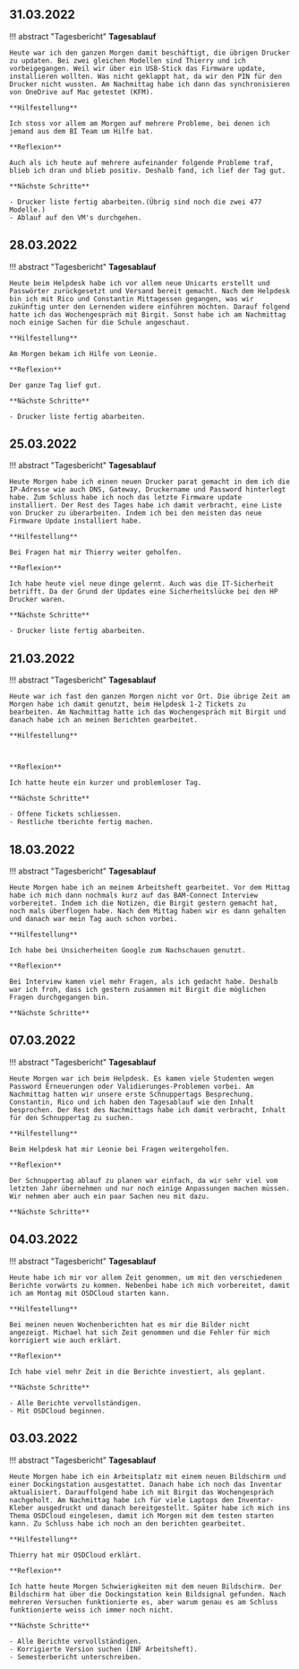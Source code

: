 ## **31.03.2022**

!!! abstract "Tagesbericht"
    **Tagesablauf**

    Heute war ich den ganzen Morgen damit beschäftigt, die übrigen Drucker zu updaten. Bei zwei gleichen Modellen sind Thierry und ich vorbeigegangen. Weil wir über ein USB-Stick das Firmware update, installieren wollten. Was nicht geklappt hat, da wir den PIN für den Drucker nicht wussten. Am Nachmittag habe ich dann das synchronisieren von OneDrive auf Mac getestet (KFM).

    **Hilfestellung**

    Ich stoss vor allem am Morgen auf mehrere Probleme, bei denen ich jemand aus dem BI Team um Hilfe bat.

    **Reflexion**

    Auch als ich heute auf mehrere aufeinander folgende Probleme traf, blieb ich dran und blieb positiv. Deshalb fand, ich lief der Tag gut.

    **Nächste Schritte**

    - Drucker liste fertig abarbeiten.(Übrig sind noch die zwei 477 Modelle.)
    - Ablauf auf den VM's durchgehen.

## **28.03.2022**

!!! abstract "Tagesbericht"
    **Tagesablauf**

    Heute beim Helpdesk habe ich vor allem neue Unicarts erstellt und Passwörter zurückgesetzt und Versand bereit gemacht. Nach dem Helpdesk bin ich mit Rico und Constantin Mittagessen gegangen, was wir zukünftig unter den Lernenden widere einführen möchten. Darauf folgend hatte ich das Wochengespräch mit Birgit. Sonst habe ich am Nachmittag noch einige Sachen für die Schule angeschaut.

    **Hilfestellung**

    Am Morgen bekam ich Hilfe von Leonie.

    **Reflexion**

    Der ganze Tag lief gut.

    **Nächste Schritte**

    - Drucker liste fertig abarbeiten.

## **25.03.2022**

!!! abstract "Tagesbericht"
    **Tagesablauf**

    Heute Morgen habe ich einen neuen Drucker parat gemacht in dem ich die IP-Adresse wie auch DNS, Gateway, Druckername und Password hinterlegt habe. Zum Schluss habe ich noch das letzte Firmware update installiert. Der Rest des Tages habe ich damit verbracht, eine Liste von Drucker zu überarbeiten. Indem ich bei den meisten das neue Firmware Update installiert habe.

    **Hilfestellung**

    Bei Fragen hat mir Thierry weiter geholfen.

    **Reflexion**

    Ich habe heute viel neue dinge gelernt. Auch was die IT-Sicherheit betrifft. Da der Grund der Updates eine Sicherheitslücke bei den HP Drucker waren.

    **Nächste Schritte**

    - Drucker liste fertig abarbeiten.


## **21.03.2022**

!!! abstract "Tagesbericht"
    **Tagesablauf**

    Heute war ich fast den ganzen Morgen nicht vor Ort. Die übrige Zeit am Morgen habe ich damit genutzt, beim Helpdesk 1-2 Tickets zu bearbeiten. Am Nachmittag hatte ich das Wochengespräch mit Birgit und danach habe ich an meinen Berichten gearbeitet.

    **Hilfestellung**



    **Reflexion**

    Ich hatte heute ein kurzer und problemloser Tag.

    **Nächste Schritte**

    - Offene Tickets schliessen.
    - Restliche tberichte fertig machen.

## **18.03.2022**

!!! abstract "Tagesbericht"
    **Tagesablauf**

    Heute Morgen habe ich an meinem Arbeitsheft gearbeitet. Vor dem Mittag habe ich mich dann nochmals kurz auf das BAM-Connect Interview vorbereitet. Indem ich die Notizen, die Birgit gestern gemacht hat, noch mals überflogen habe. Nach dem Mittag haben wir es dann gehalten und danach war mein Tag auch schon vorbei.

    **Hilfestellung**

    Ich habe bei Unsicherheiten Google zum Nachschauen genutzt.

    **Reflexion**

    Bei Interview kamen viel mehr Fragen, als ich gedacht habe. Deshalb war ich froh, dass ich gestern zusammen mit Birgit die möglichen Fragen durchgegangen bin.

    **Nächste Schritte**


## **07.03.2022**

!!! abstract "Tagesbericht"
    **Tagesablauf**

    Heute Morgen war ich beim Helpdesk. Es kamen viele Studenten wegen Password Erneuerungen oder Validierunges-Problemen vorbei. Am Nachmittag hatten wir unsere erste Schnuppertags Besprechung. Constantin, Rico und ich haben den Tagesablauf wie den Inhalt besprochen. Der Rest des Nachmittags habe ich damit verbracht, Inhalt für den Schnuppertag zu suchen.

    **Hilfestellung**

    Beim Helpdesk hat mir Leonie bei Fragen weitergeholfen.

    **Reflexion**

    Der Schnuppertag ablauf zu planen war einfach, da wir sehr viel vom letzten Jahr übernehmen und nur noch einige Anpassungen machen müssen. Wir nehmen aber auch ein paar Sachen neu mit dazu.

    **Nächste Schritte**


## **04.03.2022**

!!! abstract "Tagesbericht"
    **Tagesablauf**

    Heute habe ich mir vor allem Zeit genommen, um mit den verschiedenen Berichte vorwärts zu kommen. Nebenbei habe ich mich vorbereitet, damit ich am Montag mit OSDCloud starten kann.

    **Hilfestellung**

    Bei meinen neuen Wochenberichten hat es mir die Bilder nicht angezeigt. Michael hat sich Zeit genommen und die Fehler für mich korrigiert wie auch erklärt.

    **Reflexion**

    Ich habe viel mehr Zeit in die Berichte investiert, als geplant.

    **Nächste Schritte**

    - Alle Berichte vervollständigen.
    - Mit OSDCloud beginnen.

## **03.03.2022**

!!! abstract "Tagesbericht"
    **Tagesablauf**

    Heute Morgen habe ich ein Arbeitsplatz mit einem neuen Bildschirm und einer Dockingstation ausgestattet. Danach habe ich noch das Inventar aktualisiert. Darauffolgend habe ich mit Birgit das Wochengespräch nachgeholt. Am Nachmittag habe ich für viele Laptops den Inventar-Kleber ausgedruckt und danach bereitgestellt. Später habe ich mich ins Thema OSDCloud eingelesen, damit ich Morgen mit dem testen starten kann. Zu Schluss habe ich noch an den berichten gearbeitet.

    **Hilfestellung**

    Thierry hat mir OSDCloud erklärt.

    **Reflexion**

    Ich hatte heute Morgen Schwierigkeiten mit dem neuen Bildschirm. Der Bildschirm hat über die Dockingstation kein Bildsignal gefunden. Nach mehreren Versuchen funktionierte es, aber warum genau es am Schluss funktionierte weiss ich immer noch nicht.

    **Nächste Schritte**

    - Alle Berichte vervollständigen.
    - Korrigierte Version suchen (INF Arbeitsheft).
    - Semesterbericht unterschreiben.
